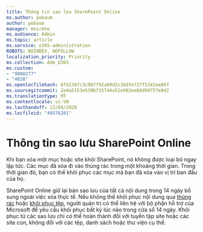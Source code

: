 ```yaml
---
title: Thông tin sao lưu SharePoint Online
ms.author: pebaum
author: pebaum
manager: mnirkhe
ms.audience: Admin
ms.topic: article
ms.service: o365-administration
ROBOTS: NOINDEX, NOFOLLOW
localization_priority: Priority
ms.collection: Adm_O365
ms.custom:
- "9000277"
- "4838"
ms.openlocfilehash: 8fd1307c3c967f92a60d2c38dfe727f1341ee86f
ms.sourcegitcommit: 2e4a5153e530bf15744a52e982eeb0d99757e9d2
ms.translationtype: MT
ms.contentlocale: vi-VN
ms.lasthandoff: 12/04/2020
ms.locfileid: "49576201"
---
```

# <a name="sharepoint-online-backup-information"></a>Thông tin sao lưu SharePoint Online

Khi bạn xóa một mục hoặc site khỏi SharePoint, nó không được loại bỏ ngay lập tức. Các mục đã xóa đi vào thùng rác trong một khoảng thời gian. Trong thời gian đó, bạn có thể khôi phục các mục mà bạn đã xóa vào vị trí ban đầu của họ.

SharePoint Online giữ lại bản sao lưu của tất cả nội dung trong 14 ngày bổ sung ngoài việc xóa thực tế. Nếu không thể khôi phục nội dung qua [thùng rác](https://support.microsoft.com/office/restore-deleted-items-from-the-site-collection-recycle-bin-5fa924ee-16d7-487b-9a0a-021b9062d14b) hoặc [khôi phục tệp](https://support.microsoft.com/office/restore-your-onedrive-fa231298-759d-41cf-bcd0-25ac53eb8a15), người quản trị có thể liên hệ với bộ phận hỗ trợ của Microsoft để yêu cầu khôi phục bất kỳ lúc nào trong cửa sổ 14 ngày. Khôi phục từ các sao lưu chỉ có thể hoàn thành đối với tuyển tập site hoặc các site con, không đối với các tệp, danh sách hoặc thư viện cụ thể.

